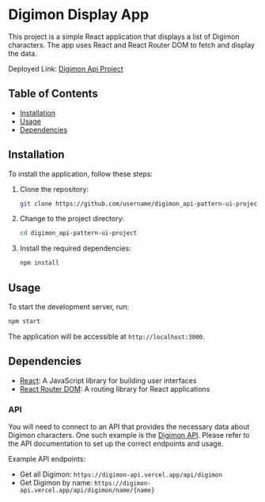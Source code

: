 # Digimon Display App

This project is a simple React application that displays a list of Digimon characters. The app uses React and React Router DOM to fetch and display the data.

Deployed Link: [Digimon Api Project](https://gleeful-kulfi-609dd6.netlify.app/)

## Table of Contents

- [Installation](#installation)
- [Usage](#usage)
- [Dependencies](#dependencies)

## Installation

To install the application, follow these steps:

1. Clone the repository:

   ```sh
   git clone https://github.com/username/digimon_api-pattern-ui-project.git
   ```

2. Change to the project directory:

   ```sh
   cd digimon_api-pattern-ui-project
   ```

3. Install the required dependencies:

   ```sh
   npm install
   ```

## Usage

To start the development server, run:

```sh
npm start
```

The application will be accessible at `http://localhost:3000`.

## Dependencies

- [React](https://reactjs.org/): A JavaScript library for building user interfaces
- [React Router DOM](https://reactrouter.com/web/guides/quick-start): A routing library for React applications

### API

You will need to connect to an API that provides the necessary data about Digimon characters. One such example is the [Digimon API](https://digimon-api.vercel.app/). Please refer to the API documentation to set up the correct endpoints and usage.

Example API endpoints:

- Get all Digimon: `https://digimon-api.vercel.app/api/digimon`
- Get Digimon by name: `https://digimon-api.vercel.app/api/digimon/name/{name}`
